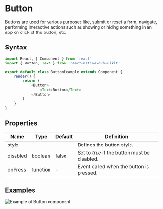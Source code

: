 # Button

Buttons are used for various purposes like, submit or reset a form, navigate, performing interactive actions such as showing or hiding something in an app on click of the button, etc.

## Syntax

```javascript
import React, { Component } from 'react'
import { Button, Text } from 'react-native-ovh-uikit'

export default class ButtonExample extends Component {
    render() {
        return (
            <Button>
                <Text>Button</Text>
            </Button>
        )
    }
}
```

## Properties

| Name | Type | Default | Definition |
| - | - | - | - |
| style | - | - | Defines the button style. |
| disabled | boolean | false | Set to *true* if the button must be disabled. |
| onPress | function | - | Event called when the button is pressed. |

## Examples

![Example of Button component](https://raw.githubusercontent.com/cygy/ovh-ui-kit-documentation/react-native/src/assets/components/example.png)
